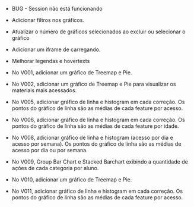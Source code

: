 - BUG - Session não está funcionando
- Adicionar filtros nos gráficos.
- Atualizar o número de gráficos selecionados ao excluir ou selecionar o gráfico
- Adicionar um iframe de carregando.
- Melhorar legendas e hovertexts

- No V001, adicionar um gráfico de Treemap e Pie.
- No V002, adicionar um gráfico de Treemap e Pie para visualizar os materiais mais acessados.
- No V005, adicionar gráfico de linha e histogram em cada correção. Os pontos do gráfico de linha são as médias de cada feature por acesso.
- No V006, adicionar gráfico de linha e histogram em cada correção. Os pontos do gráfico de linha são as médias de cada feature por idade.
- No V008, adicionar gráfico de linha e histogram (acesso por dia e acesso por semana). Os pontos do gráfico de linha são as médias de acesso por dia ou por semana.
- No V009, Group Bar Chart e Stacked Barchart exibindo a quantidade de ações de cada categoria por aluno.
- No V010, adicionar um gráfico de Treemap e Pie.
- No V011, adicionar gráfico de linha e histogram em cada correção. Os pontos do gráfico de linha são as médias de cada feature por acesso.